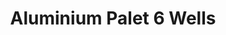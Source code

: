 ---
title: "Aluminium Palet 6 Wells"
price: "N/A" 
desc: "N/A"
img_path: "/assets/img/AK612.jpg"
brand: "AK"
available: true
special_offer: false
new: false
soon: false
cat: "070000"
subcat: "070200"
subsubcat: "070205"
sifra: "AK612"
---